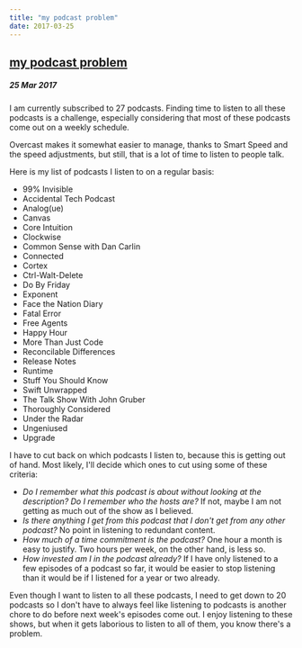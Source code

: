 ```yaml
---
title: "my podcast problem"
date: 2017-03-25
---
```


<h2><a href="http://evandekhayser.com/2017/03/25/my-podcast-problem" class="title">my podcast problem</a></h2>
<h5>25 Mar 2017</h5>

I am currently subscribed to 27 podcasts. Finding time to listen to all these podcasts is a challenge, especially considering that most of these podcasts come out on a weekly schedule.

Overcast makes it somewhat easier to manage, thanks to Smart Speed and the speed adjustments, but still, that is a lot of time to listen to people talk.

Here is my list of podcasts I listen to on a regular basis:

- 99% Invisible
- Accidental Tech Podcast
- Analog(ue)
- Canvas
- Core Intuition
- Clockwise
- Common Sense with Dan Carlin
- Connected
- Cortex
- Ctrl-Walt-Delete
- Do By Friday
- Exponent
- Face the Nation Diary
- Fatal Error
- Free Agents
- Happy Hour
- More Than Just Code
- Reconcilable Differences
- Release Notes
- Runtime
- Stuff You Should Know
- Swift Unwrapped
- The Talk Show With John Gruber
- Thoroughly Considered
- Under the Radar
- Ungeniused
- Upgrade

I have to cut back on which podcasts I listen to, because this is getting out of hand. Most likely, I'll decide which ones to cut using some of these criteria:

- _Do I remember what this podcast is about without looking at the description? Do I remember who the hosts are?_ If not, maybe I am not getting as much out of the show as I believed.
- _Is there anything I get from this podcast that I don't get from any other podcast?_ No point in listening to redundant content.
- _How much of a time commitment is the podcast?_ One hour a month is easy to justify. Two hours per week, on the other hand, is less so.
- _How invested am I in the podcast already?_ If I have only listened to a few episodes of a podcast so far, it would be easier to stop listening than it would be if I listened for a year or two already.

Even though I want to listen to all these podcasts, I need to get down to 20 podcasts so I don't have to always feel like listening to podcasts is another chore to do before next week's episodes come out. I enjoy listening to these shows, but when it gets laborious to listen to all of them, you know there's a problem.
